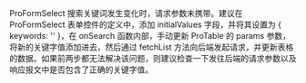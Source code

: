 ProFormSelect 搜索关键词发生变化时，请求参数未携带。建议在 ProFormSelect 表单控件的定义中，添加 initialValues 字段，并将其设置为 { keywords: '' }，在 onSearch 函数内部，手动更新 ProTable 的 params 参数，将新的关键字值添加进去，然后通过 fetchList 方法向后端发起请求，并更新表格的数据。如果前两步都无法解决该问题，则建议检查一下发往后端的请求参数以及响应报文中是否包含了正确的关键字值。
